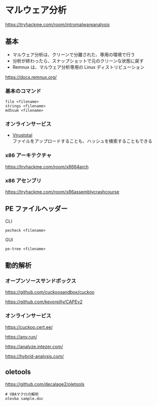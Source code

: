 # マルウェア分析

https://tryhackme.com/room/intromalwareanalysis

## 基本

- マルウェア分析は、クリーンで分離された、専用の環境で行う
- 分析が終わったら、スナップショットで元のクリーンな状態に戻す
- Remnux は、マルウェア分析専用の Linux ディストリビューション

https://docs.remnux.org/

### 基本のコマンド

```shell
file <filename>
strings <filename>
md5sum <filename>
```

### オンラインサービス

- [Virustotal](https://www.virustotal.com/gui/home/upload)  
  ファイルをアップロードすることも、ハッシュを検索することもできる

### x86 アーキテクチャ

https://tryhackme.com/room/x8664arch

### x86 アセンブリ

https://tryhackme.com/room/x86assemblycrashcourse

## PE ファイルヘッダー

CLI

```shell
pecheck <filename>
```

GUI

```shell
pe-tree <filename>
```

## 動的解析

### オープンソースサンドボックス

https://github.com/cuckoosandbox/cuckoo

https://github.com/kevoreilly/CAPEv2

### オンラインサービス

https://cuckoo.cert.ee/

https://any.run/

https://analyze.intezer.com/

https://hybrid-analysis.com/

## oletools

https://github.com/decalage2/oletools

```shell
# VBAマクロの解析
olevba sample.doc
```
